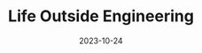 ---
title: 'Life Outside Engineering'
date: 2023-10-24
type: landing

# Page sections
sections:
  - block: page-summary
    content:
      title: 'Life Outside Engineering'
      subtitle: ''
      text: |
        During my undergraduate studies, I took a range of theoretical and sessional courses that provided me with a solid theoretical foundation in core mechanical  topics, as well as some practical laboratory experience. In addition, I worked on various research projects, acquiring valuable skills in computational simulation, experimental testing, and programming.
  - block: gallery
    id: gallery-1
    content:
      username: admin
      title: Sikkim Tour
      photos:
        - myself/earpiece_3d_print.jpg
        - myself/earpiece_3d_print.jpg
        - myself/earpiece_3d_print.jpg
        - myself/earpiece_3d_print.jpg
    design:
      date_format: 'January 2006'
---